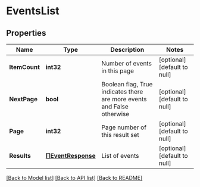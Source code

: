# EventsList

## Properties
Name | Type | Description | Notes
------------ | ------------- | ------------- | -------------
**ItemCount** | **int32** | Number of events in this page | [optional] [default to null]
**NextPage** | **bool** | Boolean flag, True indicates there are more events and False otherwise | [optional] [default to null]
**Page** | **int32** | Page number of this result set | [optional] [default to null]
**Results** | [**[]EventResponse**](EventResponse.md) | List of events | [optional] [default to null]

[[Back to Model list]](../README.md#documentation-for-models) [[Back to API list]](../README.md#documentation-for-api-endpoints) [[Back to README]](../README.md)


